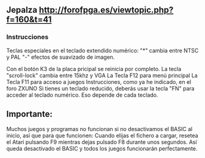 ## Jepalza http://forofpga.es/viewtopic.php?f=160&t=41

### Instrucciones
Teclas especiales en el teclado extendido numérico:
"*" cambia entre NTSC y PAL
"-" efectos de suavizado de imagen.

Con el botón K3 de la placa pricipal se reinicia por completo.
La tecla "scroll-lock" cambia entre 15khz y VGA
La Tecla F12 para menú principal
La Tecla F11 para acceso a juegos
Instrucciones, como ya he indicado, en el foro ZXUNO
Si tienes un teclado reducido, deberás usar la tecla "FN" para acceder al teclado numérico. Eso depende de cada teclado.

## Importante:
Muchos juegos y programas no funcionan si no desactivamos el BASIC al inicio, así que para que funcionen: Cuando elijas el fichero a cargar, resetea el Atari pulsando F9 mientras dejas pulsado F8 durante unos segundos. Así queda desactivado el BASIC y todos los juegos funcionarán perfectamente.
